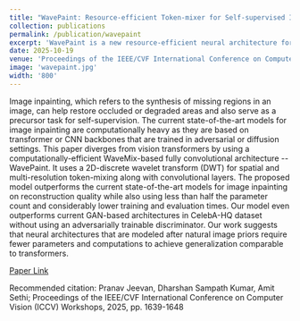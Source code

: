 ```yaml
---
title: "WavePaint: Resource-efficient Token-mixer for Self-supervised Inpainting"
collection: publications
permalink: /publication/wavepaint
excerpt: 'WavePaint is a new resource-efficient neural architecture for image inpainting that achieves comparable or better performance than the current state-of-the-art models without using adversarial training or diffusion.'
date: 2025-10-19
venue: 'Proceedings of the IEEE/CVF International Conference on Computer Vision (ICCV) Workshops 2025'
image: 'wavepaint.jpg'
width: '800'
---
```


Image inpainting, which refers to the synthesis of missing regions in an image, can help restore occluded or degraded areas and also serve as a precursor task for self-supervision. The current state-of-the-art models for image inpainting are computationally heavy as they are based on transformer or CNN backbones that are trained in adversarial or diffusion settings. This paper diverges from vision transformers by using a computationally-efficient WaveMix-based fully convolutional architecture -- WavePaint. It uses a 2D-discrete wavelet transform (DWT) for spatial and multi-resolution token-mixing along with convolutional layers. The proposed model outperforms the current state-of-the-art models for image inpainting on reconstruction quality while also using less than half the parameter count and considerably lower training and evaluation times. Our model even outperforms current GAN-based architectures in CelebA-HQ dataset without using an adversarially trainable discriminator. Our work suggests that neural architectures that are modeled after natural image priors require fewer parameters and computations to achieve generalization comparable to transformers.

[Paper Link](https://openaccess.thecvf.com/content/ICCV2025W/CV4DC/html/Jeevan_WavePaint_Resource-efficient_Token-mixer_for_Self-supervised_Inpainting_ICCVW_2025_paper.html)

Recommended citation: Pranav Jeevan, Dharshan Sampath Kumar, Amit Sethi; Proceedings of the IEEE/CVF International Conference on Computer Vision (ICCV) Workshops, 2025, pp. 1639-1648